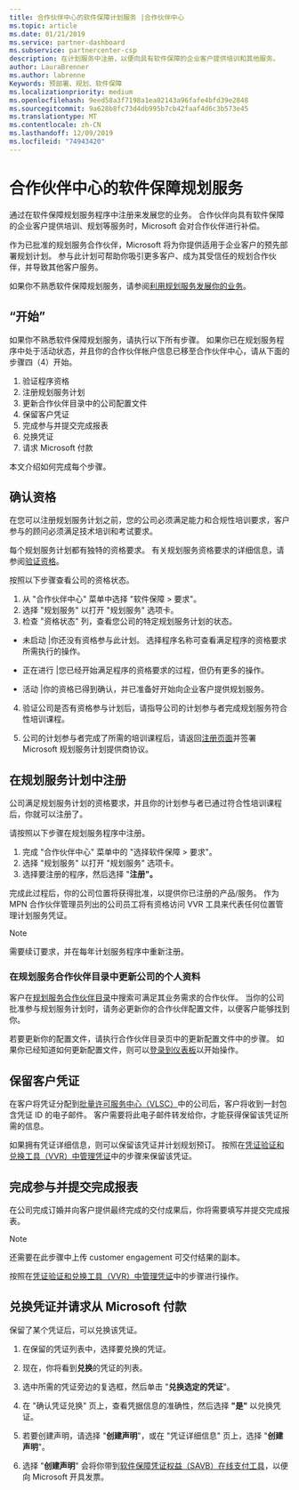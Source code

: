 ```yaml
---
title: 合作伙伴中心的软件保障计划服务 |合作伙伴中心
ms.topic: article
ms.date: 01/21/2019
ms.service: partner-dashboard
ms.subservice: partnercenter-csp
description: 在计划服务中注册，以便向具有软件保障的企业客户提供培训和其他服务。
author: LauraBrenner
ms.author: labrenne
Keywords: 预部署、规划、软件保障
ms.localizationpriority: medium
ms.openlocfilehash: 9eed58a3f7198a1ea02143a96fafe4bfd39e2848
ms.sourcegitcommit: 9a628b8fc73d4db995b7cb42faaf4d6c3b573e45
ms.translationtype: MT
ms.contentlocale: zh-CN
ms.lasthandoff: 12/09/2019
ms.locfileid: "74943420"
---
```

# <a name="software-assurance-planning-services-in-partner-center"></a>合作伙伴中心的软件保障规划服务

通过在软件保障规划服务程序中注册来发展您的业务。 合作伙伴向具有软件保障的企业客户提供培训、规划等服务时，Microsoft 会对合作伙伴进行补偿。

作为已批准的规划服务合作伙伴，Microsoft 将为你提供适用于企业客户的预先部署规划计划。 参与此计划可帮助你吸引更多客户、成为其受信任的规划合作伙伴，并导致其他客户服务。

如果你不熟悉软件保障规划服务，请参阅[利用规划服务发展你的业务](https://planningservices.partners.extranet.microsoft.com/en/Pages/default.aspx)。


## <a name="get-started"></a>“开始”

如果你不熟悉软件保障规划服务，请执行以下所有步骤。 如果你已在规划服务程序中处于活动状态，并且你的合作伙伴帐户信息已移至合作伙伴中心，请从下面的步骤四（4）开始。 

1. 验证程序资格 
2. 注册规划服务计划
3. 更新合作伙伴目录中的公司配置文件
4. 保留客户凭证 
5. 完成参与并提交完成报表
6. 兑换凭证 
7. 请求 Microsoft 付款

本文介绍如何完成每个步骤。

## <a name="confirm-eligibility"></a>确认资格

在您可以注册规划服务计划之前，您的公司必须满足能力和合规性培训要求，客户参与的顾问必须满足技术培训和考试要求。 

每个规划服务计划都有独特的资格要求。 有关规划服务资格要求的详细信息，请参阅[验证资格](https://planningservices.partners.extranet.microsoft.com/en/Pages/partnereligibilityrequirements.aspx)。

按照以下步骤查看公司的资格状态。

1. 从 "合作伙伴中心" 菜单中选择 "软件保障 > 要求"。 
2. 选择 "规划服务" 以打开 "规划服务" 选项卡。
3. 检查 "资格状态" 列，查看您公司的特定规划服务计划的状态。 

- 未启动 |你还没有资格参与此计划。 选择程序名称可查看满足程序的资格要求所需执行的操作。

- 正在进行 |您已经开始满足程序的资格要求的过程，但仍有更多的操作。

- 活动 |你的资格已得到确认，并已准备好开始向企业客户提供规划服务。 

4. 验证公司是否有资格参与计划后，请指导公司的计划参与者完成规划服务符合性培训课程。 

5. 公司的计划参与者完成了所需的培训课程后，请返回[注册页面](https://planningservices.partners.extranet.microsoft.com/en/Pages/GetRegistered.aspx)并签署 Microsoft 规划服务计划提供商协议。 

## <a name="enroll-in-the-planning-services-program"></a>在规划服务计划中注册

公司满足规划服务计划的资格要求，并且你的计划参与者已通过符合性培训课程后，你就可以注册了。 

请按照以下步骤在规划服务程序中注册。

1. 完成 "合作伙伴中心" 菜单中的 "选择软件保障 > 要求"。 
2. 选择 "规划服务" 以打开 "规划服务" 选项卡。
3. 选择要注册的程序，然后选择 "**注册"。**

完成此过程后，你的公司位置将获得批准，以提供你已注册的产品/服务。 作为 MPN 合作伙伴管理员列出的公司员工将有资格访问 VVR 工具来代表任何位置管理计划服务凭证。
>[!Note]
> 需要续订要求，并在每年计划服务程序中重新注册。

### <a name="update-your-companys-profile-in-the-planning-services-partner-directory"></a>在规划服务合作伙伴目录中更新公司的个人资料 

客户在[规划服务合作伙伴目录](https://directory.partners.extranet.microsoft.com/psbproviders/)中搜索可满足其业务需求的合作伙伴。 当你的公司批准参与规划服务计划时，请务必更新你的合作伙伴配置文件，以便客户能够找到你。 

若要更新你的配置文件，请执行合作伙伴目录页中的更新配置文件中的步骤。 如果你已经知道如何更新配置文件，则可以[登录到仪表板](https://planningservices.partners.extranet.microsoft.com/en/Pages/dashboard.aspx)以开始操作。  

## <a name="reserve-customer-voucher"></a>保留客户凭证

在客户将凭证分配到[批量许可服务中心（VLSC）](https://www.microsoft.com/Licensing/servicecenter/default.aspx)中的公司后，客户将收到一封包含凭证 ID 的电子邮件。 客户需要将此电子邮件转发给你，才能获得保留该凭证所需的信息。 

如果拥有凭证详细信息，则可以保留该凭证并计划规划预订。 按照在[凭证验证和兑换工具（VVR）中管理凭证](voucher-validation-tool.md)中的步骤来保留该凭证。  

## <a name="complete-the-engagement-and-submit-completion-report"></a>完成参与并提交完成报表

在公司完成订婚并向客户提供最终完成的交付成果后，你将需要填写并提交完成报表。

>[!NOTE]
> 还需要在此步骤中上传 customer engagement 可交付结果的副本。 


按照在[凭证验证和兑换工具（VVR）中管理凭证](voucher-validation-tool.md)中的步骤进行操作。

## <a name="redeem-a-voucher-and-request-payment-from-microsoft"></a>兑换凭证并请求从 Microsoft 付款

保留了某个凭证后，可以兑换该凭证。 

1. 在保留的凭证列表中，选择要兑换的凭证。 
2. 现在，你将看到**兑换**的凭证的列表。
3. 选中所需的凭证旁边的复选框，然后单击 "**兑换选定的凭证**"。
4. 在 "确认凭证兑换" 页上，查看凭据信息的准确性，然后选择 **"是"** 以兑换凭证。

5. 若要创建声明，请选择 "**创建声明**"，或在 "凭证详细信息" 页上，选择 "**创建声明**"。

6. 选择 "**创建声明**" 会将你带到[软件保障凭证权益（SAVB）在线支付工具](https://planningservices.partners.extranet.microsoft.com/en/Pages/getpaid.aspx)，以便向 Microsoft 开具发票。




